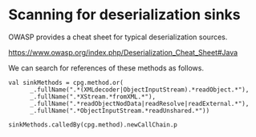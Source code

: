 # Scanning for deserialization sinks

OWASP provides a cheat sheet for typical deserialization sources.

https://www.owasp.org/index.php/Deserialization_Cheat_Sheet#Java

We can search for references of these methods as follows.

```
val sinkMethods = cpg.method.or(
      _.fullName(".*(XMLdecoder|ObjectInputStream).*readObject.*"),
      _.fullName(".*XStream.*fromXML.*"),
      _.fullName(".*readObjectNodData|readResolve|readExternal.*"),
      _.fullName(".*ObjectInputStream.*readUnshared.*"))

sinkMethods.calledBy(cpg.method).newCallChain.p

```
